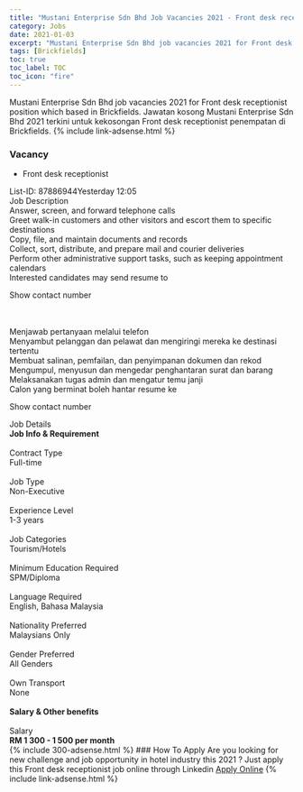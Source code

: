 ```yaml
---
title: "Mustani Enterprise Sdn Bhd Job Vacancies 2021 - Front desk receptionist" 
category: Jobs 
date: 2021-01-03 
excerpt: "Mustani Enterprise Sdn Bhd job vacancies 2021 for Front desk receptionist position which based in Brickfields. Jawatan kosong Mustani Enterprise Sdn Bhd 2021 terkini untuk kekosongan Front desk receptionist penempatan di Brickfields" 
tags: [Brickfields] 
toc: true 
toc_label: TOC 
toc_icon: "fire" 
--- 
```


Mustani Enterprise Sdn Bhd job vacancies 2021 for Front desk receptionist position which based in Brickfields. Jawatan kosong Mustani Enterprise Sdn Bhd 2021 terkini untuk kekosongan Front desk receptionist penempatan di Brickfields. 
{% include link-adsense.html %} 
### Vacancy 
- Front desk receptionist 
<div><p></p><div><div>List-ID: 87886944Yesterday 12:05</div>
<div><div>Job Description</div><div></div><div>
Answer, screen, and forward telephone calls<br>
Greet walk-in customers and other visitors and escort them to specific destinations<br>
Copy, file, and maintain documents and records<br>
Collect, sort, distribute, and prepare mail and courier deliveries<br>
Perform other administrative support tasks, such as keeping appointment calendars<br>
Interested candidates may send resume to <p>Show contact number</p><br>
<br>
Menjawab pertanyaan melalui telefon<br>
Menyambut pelanggan dan pelawat dan mengiringi mereka ke destinasi tertentu<br>
Membuat salinan, pemfailan, dan penyimpanan dokumen dan rekod<br>
Mengumpul, menyusun dan mengedar penghantaran surat dan barang<br>
Melaksanakan tugas admin dan mengatur temu janji<br>
Calon yang berminat boleh hantar resume ke <p>Show contact number</p></div><div>
Job Details</div><div><div><div><div><div><b>
Job Info &amp; Requirement</b></div></div><br>
</div><div><div><div>
Contract Type</div><div>
Full-time</div></div><br>
<div><div>
Job Type</div><div>
Non-Executive</div></div><br>
<div><div>
Experience Level</div><div>
1-3 years</div></div><br>
<div><div>
Job Categories</div><div>
Tourism/Hotels</div></div><br>
<div><div>
Minimum Education Required</div><div>
SPM/Diploma</div></div><br>
<div><div>
Language Required</div><div>
English, Bahasa Malaysia</div></div><br>
<div><div>
Nationality Preferred</div><div>
Malaysians Only</div></div><br>
<div><div>
Gender Preferred</div><div>
All Genders</div></div><br>
<div><div>
Own Transport</div><div>
None</div></div><br>
</div></div><div><div><div><div><b>
Salary &amp; Other benefits</b></div></div><br>
</div><div><div>
Salary</div><div><b>
RM 1 300 - 1 500 per month</b></div></div></div></div></div></div></div> 
{% include 300-adsense.html %} 
### How To Apply 
Are you looking for new challenge and job opportunity in hotel industry this 2021 ?
Just apply this Front desk receptionist job online through Linkedin 
<a href="https://malaysia.indeed.com/viewjob?jk=de62dbaf5bbc59b4" class="btn btn--info" target="_blank" rel="nofollow noopenner">Apply Online</a> 
{% include link-adsense.html %} 